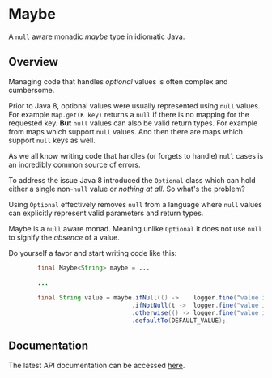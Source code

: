 Maybe
=====
A `null` aware monadic _maybe_ type in idiomatic Java.

Overview
--------
Managing code that handles _optional_ values is often complex and cumbersome.

Prior to Java 8, optional values were usually represented using `null` values. For example `Map.get(K key)` returns a `null` if there is no mapping for the requested key. **But** `null` values can also be valid return types. For example from maps which support `null` values. And then there are maps which support `null` keys as well.

As we all know writing code that handles (or forgets to handle) `null` cases is an incredibly common source of errors.

To address the issue Java 8 introduced the `Optional` class which can hold either a single non-`null` value or _nothing at all_. So what's the problem?

Using `Optional` effectively removes `null` from a language where `null` values can explicitly represent valid parameters and return types.

Maybe is a `null` aware monad. Meaning unlike `Optional` it does not use `null` to signify the _absence_ of a value.

Do yourself a favor and start writing code like this:

```Java
        final Maybe<String> maybe = ...
        
        ...
        
        final String value = maybe.ifNull(() ->    logger.fine("value is null"))
                                  .ifNotNull(t ->  logger.fine("value is " + t))
                                  .otherwise(() -> logger.fine("value is absent: using default value"))
                                  .defaultTo(DEFAULT_VALUE);
```

Documentation
-------------
The latest API documentation can be accessed [here](https://zleonov.github.io/maybe/api/latest).
